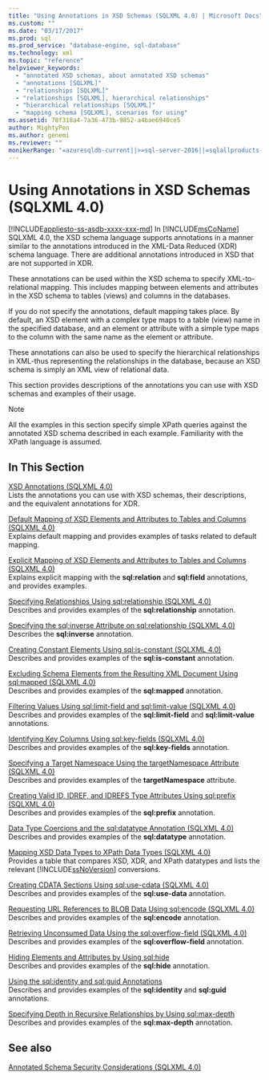```yaml
---
title: "Using Annotations in XSD Schemas (SQLXML 4.0) | Microsoft Docs"
ms.custom: ""
ms.date: "03/17/2017"
ms.prod: sql
ms.prod_service: "database-engine, sql-database"
ms.technology: xml
ms.topic: "reference"
helpviewer_keywords: 
  - "annotated XSD schemas, about annotated XSD schemas"
  - "annotations [SQLXML]"
  - "relationships [SQLXML]"
  - "relationships [SQLXML], hierarchical relationships"
  - "hierarchical relationships [SQLXML]"
  - "mapping schema [SQLXML], scenarios for using"
ms.assetid: 78f318a4-7a36-473b-9852-a4bae6940ce5
author: MightyPen
ms.author: genemi
ms.reviewer: ""
monikerRange: "=azuresqldb-current||>=sql-server-2016||=sqlallproducts-allversions||>=sql-server-linux-2017||=azuresqldb-mi-current"
---
```

# Using Annotations in XSD Schemas (SQLXML 4.0)
[!INCLUDE[appliesto-ss-asdb-xxxx-xxx-md](../../includes/appliesto-ss-asdb-xxxx-xxx-md.md)]
  In [!INCLUDE[msCoName](../../includes/msconame-md.md)] SQLXML 4.0, the XSD schema language supports annotations in a manner similar to the annotations introduced in the XML-Data Reduced (XDR) schema language. There are additional annotations introduced in XSD that are not supported in XDR.  
  
 These annotations can be used within the XSD schema to specify XML-to-relational mapping. This includes mapping between elements and attributes in the XSD schema to tables (views) and columns in the databases.  
  
 If you do not specify the annotations, default mapping takes place. By default, an XSD element with a complex type maps to a table (view) name in the specified database, and an element or attribute with a simple type maps to the column with the same name as the element or attribute.  
  
 These annotations can also be used to specify the hierarchical relationships in XML-thus representing the relationships in the database, because an XSD schema is simply an XML view of relational data.  
  
 This section provides descriptions of the annotations you can use with XSD schemas and examples of their usage.  
  
> [!NOTE]  
>  All the examples in this section specify simple XPath queries against the annotated XSD schema described in each example. Familiarity with the XPath language is assumed.  
  
## In This Section  
 [XSD Annotations &#40;SQLXML 4.0&#41;](../../relational-databases/sqlxml-annotated-xsd-schemas-using/xsd-annotations-sqlxml-4-0.md)  
 Lists the annotations you can use with XSD schemas, their descriptions, and the equivalent annotations for XDR.  
  
 [Default Mapping of XSD Elements and Attributes to Tables and Columns &#40;SQLXML 4.0&#41;](../../relational-databases/sqlxml-annotated-xsd-schemas-using/default-mapping-of-xsd-elements-and-attributes-to-tables-and-columns-sqlxml-4-0.md)  
 Explains default mapping and provides examples of tasks related to default mapping.  
  
 [Explicit Mapping of XSD Elements and Attributes to Tables and Columns &#40;SQLXML 4.0&#41;](../../relational-databases/sqlxml-annotated-xsd-schemas-using/explicit-mapping-xsd-elements-and-attributes-to-tables-and-columns.md)  
 Explains explicit mapping with the **sql:relation** and **sql:field** annotations, and provides examples.  
  
 [Specifying Relationships Using sql:relationship &#40;SQLXML 4.0&#41;](../../relational-databases/sqlxml-annotated-xsd-schemas-using/specifying-relationships-using-sql-relationship-sqlxml-4-0.md)  
 Describes and provides examples of the **sql:relationship** annotation.  
  
 [Specifying the sql:inverse Attribute on sql:relationship &#40;SQLXML 4.0&#41;](../../relational-databases/sqlxml-annotated-xsd-schemas-using/specifying-the-sql-inverse-attribute-on-sql-relationship-sqlxml-4-0.md)  
 Describes the **sql:inverse** annotation.  
  
 [Creating Constant Elements Using sql:is-constant &#40;SQLXML 4.0&#41;](../../relational-databases/sqlxml-annotated-xsd-schemas-using/creating-constant-elements-using-sql-is-constant-sqlxml-4-0.md)  
 Describes and provides examples of the **sql:is-constant** annotation.  
  
 [Excluding Schema Elements from the Resulting XML Document Using sql:mapped &#40;SQLXML 4.0&#41;](../../relational-databases/sqlxml-annotated-xsd-schemas-using/excluding-schema-elements-from-the-xml-document-using-sql-mapped.md)  
 Describes and provides examples of the **sql:mapped** annotation.  
  
 [Filtering Values Using sql:limit-field and sql:limit-value &#40;SQLXML 4.0&#41;](../../relational-databases/sqlxml-annotated-xsd-schemas-using/filtering-values-using-sql-limit-field-and-sql-limit-value-sqlxml-4-0.md)  
 Describes and provides examples of the **sql:limit-field** and **sql:limit-value** annotations.  
  
 [Identifying Key Columns Using sql:key-fields &#40;SQLXML 4.0&#41;](../../relational-databases/sqlxml-annotated-xsd-schemas-using/identifying-key-columns-using-sql-key-fields-sqlxml-4-0.md)  
 Describes and provides examples of the **sql:key-fields** annotation.  
  
 [Specifying a Target Namespace Using the targetNamespace Attribute &#40;SQLXML 4.0&#41;](../../relational-databases/sqlxml-annotated-xsd-schemas-using/specifying-a-target-namespace-using-the-targetnamespace-attribute-sqlxml-4-0.md)  
 Describes and provides examples of the **targetNamespace** attribute.  
  
 [Creating Valid ID, IDREF, and IDREFS Type Attributes Using sql:prefix &#40;SQLXML 4.0&#41;](../../relational-databases/sqlxml-annotated-xsd-schemas-using/creating-valid-id-idref-and-idrefs-type-attributes-using-sql-prefix-sqlxml-4-0.md)  
 Describes and provides examples of the **sql:prefix** annotation.  
  
 [Data Type Coercions and the sql:datatype Annotation &#40;SQLXML 4.0&#41;](../../relational-databases/sqlxml-annotated-xsd-schemas-using/data-type-coercions-and-the-sql-datatype-annotation-sqlxml-4-0.md)  
 Describes and provides examples of the **sql:datatype** annotation.  
  
 [Mapping XSD Data Types to XPath Data Types &#40;SQLXML 4.0&#41;](../../relational-databases/sqlxml-annotated-xsd-schemas-using/mapping-xsd-data-types-to-xpath-data-types-sqlxml-4-0.md)  
 Provides a table that compares XSD, XDR, and XPath datatypes and lists the relevant [!INCLUDE[ssNoVersion](../../includes/ssnoversion-md.md)] conversions.  
  
 [Creating CDATA Sections Using sql:use-cdata &#40;SQLXML 4.0&#41;](../../relational-databases/sqlxml-annotated-xsd-schemas-using/creating-cdata-sections-using-sql-use-cdata-sqlxml-4-0.md)  
 Describes and provides examples of the **sql:use-data** annotation.  
  
 [Requesting URL References to BLOB Data Using sql:encode &#40;SQLXML 4.0&#41;](../../relational-databases/sqlxml-annotated-xsd-schemas-using/requesting-url-references-to-blob-data-using-sql-encode-sqlxml-4-0.md)  
 Describes and provides examples of the **sql:encode** annotation.  
  
 [Retrieving Unconsumed Data Using the sql:overflow-field &#40;SQLXML 4.0&#41;](../../relational-databases/sqlxml-annotated-xsd-schemas-using/retrieving-unconsumed-data-using-the-sql-overflow-field-sqlxml-4-0.md)  
 Describes and provides examples of the **sql:overflow-field** annotation.  
  
 [Hiding Elements and Attributes by Using sql:hide](../../relational-databases/sqlxml-annotated-xsd-schemas-using/hiding-elements-and-attributes-by-using-sql-hide.md)  
 Describes and provides examples of the **sql:hide** annotation.  
  
 [Using the sql:identity and sql:guid Annotations](../../relational-databases/sqlxml-annotated-xsd-schemas-using/using-the-sql-identity-and-sql-guid-annotations.md)  
 Describes and provides examples of the **sql:identity** and **sql:guid** annotations.  
  
 [Specifying Depth in Recursive Relationships by Using sql:max-depth](../../relational-databases/sqlxml-annotated-xsd-schemas-using/specifying-depth-in-recursive-relationships-by-using-sql-max-depth.md)  
 Describes and provides examples of the **sql:max-depth** annotation.  
  
## See also  
 [Annotated Schema Security Considerations &#40;SQLXML 4.0&#41;](../../relational-databases/sqlxml-annotated-xsd-schemas-xpath-queries/security/annotated-schema-security-considerations-sqlxml-4-0.md)  
  
  
